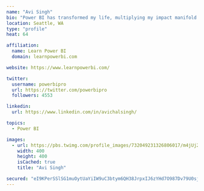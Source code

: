 ```yaml
---
name: "Avi Singh"
bio: "Power BI has transformed my life, multiplying my impact manifold. Now I am on a mission to spread the word and share the knowledge"
location: Seattle, WA
type: "profile"
heat: 64

affiliation:
  name: Learn Power BI
  domain: learnpowerbi.com

website: https://www.learnpowerbi.com/

twitter:
  username: powerbipro
  url: https://twitter.com/powerbipro
  followers: 4553

linkedin:
  url: https://www.linkedin.com/in/avichalsingh/

topics:
  - Power BI

images:
  - url: https://pbs.twimg.com/profile_images/732049231326806017/m4jUj2Lu_400x400.jpg
    width: 400
    height: 400
    isCached: true
    title: "Avi Singh"

secured: "eI9KPerSSlSG1muOytUaYiIW9uC3btym6QH38JrpxIJ6zYHd7O987Dv79U0sjMd44MukDZAZGFZtInRcmYdmn/9GZsJz3EQTWh6ydWHigDM6DMoJgI7ofRfGb8ck2jgGoj8wX1P6f8AhkQk/I5Jxnm6evrPklUqHIuyII53wjrSi0l/YacClTY4bVc5bxzGDt3Gds7JWBw9LJiKnzKW9tJX/6ckp269LMnJo1ZAgjeshgGGXXWE45WXEZi1eCMgoq6wZdyTHkuHOcQz1BCAz3FKZu2IKe/TQ36TPXJNJY4fO6KGByLKdXLFsLoW0l4jYJcvuO69UeDQltK+ZPWFhgKo0S0FxVnq40nLbCXfbZV6wZsCTls5rV36JUkdD5jEjB9GMkD5qnhP8sBPts5wwMqMCmxusLUVWWtySUBpUVJ4=;ZBSLKfuptUHAr59VETMeAA=="
---
```


